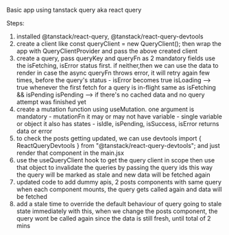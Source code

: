 Basic app using tanstack query aka react query

Steps:

1. installed @tanstack/react-query, @tanstack/react-query-devtools
2. create a client like
   const queryClient = new QueryClient();
   then wrap the app with QueryClientProvider and pass the above created client
3. create a query, pass queryKey and queryFn as 2 mandatory fields
   use the isFetching, isError status first. if neither,then we can use the data to render
   in case the async queryFn throws error, it will retry again few times, before the query's status - isError becomes true
   isLoading -->
   true whenever the first fetch for a query is in-flight
   same as isFetching && isPending
   isPending -->
   if there's no cached data and no query attempt was finished yet
4. create a mutation function using useMutation. one argument is mandatory - mutationFn
   it may or may not have variable - single variable or object
   it also has states - isIdle, isPending, isSuccess, isError
   returns data or error
5. to check the posts getting updated, we can use devtools
   import { ReactQueryDevtools } from "@tanstack/react-query-devtools";
   and just render that component in the main.jsx
6. use the useQueryClient hook to get the query client in scope
   then use that object to invalidate the queries by passing the query ids
   this way the query will be marked as stale and new data will be fetched again
7. updated code to add dummy apis, 2 posts components with same query
   when each component mounts, the query gets called again and data will be fetched
8. add a stale time to override the default behaviour of query going to stale state immediately
   with this, when we change the posts component, the query wont be called again
   since the data is still fresh, until total of 2 mins
